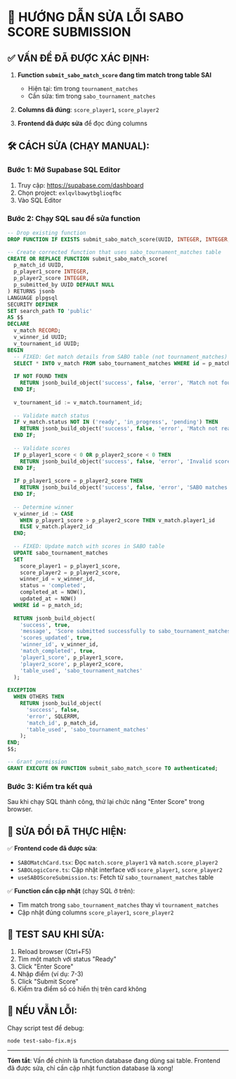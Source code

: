 # 🔧 HƯỚNG DẪN SỬA LỖI SABO SCORE SUBMISSION

## ✅ VẤN ĐỀ ĐÃ ĐƯỢC XÁC ĐỊNH:

1. **Function `submit_sabo_match_score` đang tìm match trong table SAI**
   - Hiện tại: tìm trong `tournament_matches` 
   - Cần sửa: tìm trong `sabo_tournament_matches`

2. **Columns đã đúng**: `score_player1`, `score_player2`

3. **Frontend đã được sửa** để đọc đúng columns

## 🛠️ CÁCH SỬA (CHẠY MANUAL):

### Bước 1: Mở Supabase SQL Editor
1. Truy cập: https://supabase.com/dashboard
2. Chọn project: `exlqvlbawytbglioqfbc`
3. Vào SQL Editor

### Bước 2: Chạy SQL sau để sửa function

```sql
-- Drop existing function
DROP FUNCTION IF EXISTS submit_sabo_match_score(UUID, INTEGER, INTEGER, UUID);

-- Create corrected function that uses sabo_tournament_matches table
CREATE OR REPLACE FUNCTION submit_sabo_match_score(
  p_match_id UUID,
  p_player1_score INTEGER,
  p_player2_score INTEGER,
  p_submitted_by UUID DEFAULT NULL
) RETURNS jsonb 
LANGUAGE plpgsql
SECURITY DEFINER
SET search_path TO 'public'
AS $$
DECLARE
  v_match RECORD;
  v_winner_id UUID;
  v_tournament_id UUID;
BEGIN
  -- FIXED: Get match details from SABO table (not tournament_matches)
  SELECT * INTO v_match FROM sabo_tournament_matches WHERE id = p_match_id;
  
  IF NOT FOUND THEN
    RETURN jsonb_build_object('success', false, 'error', 'Match not found in sabo_tournament_matches');
  END IF;
  
  v_tournament_id := v_match.tournament_id;
  
  -- Validate match status
  IF v_match.status NOT IN ('ready', 'in_progress', 'pending') THEN
    RETURN jsonb_build_object('success', false, 'error', 'Match not ready for score submission');
  END IF;
  
  -- Validate scores
  IF p_player1_score < 0 OR p_player2_score < 0 THEN
    RETURN jsonb_build_object('success', false, 'error', 'Invalid scores - must be non-negative');
  END IF;
  
  IF p_player1_score = p_player2_score THEN
    RETURN jsonb_build_object('success', false, 'error', 'SABO matches cannot be ties');
  END IF;
  
  -- Determine winner
  v_winner_id := CASE 
    WHEN p_player1_score > p_player2_score THEN v_match.player1_id
    ELSE v_match.player2_id
  END;
  
  -- FIXED: Update match with scores in SABO table
  UPDATE sabo_tournament_matches 
  SET 
    score_player1 = p_player1_score,
    score_player2 = p_player2_score,
    winner_id = v_winner_id,
    status = 'completed',
    completed_at = NOW(),
    updated_at = NOW()
  WHERE id = p_match_id;
  
  RETURN jsonb_build_object(
    'success', true,
    'message', 'Score submitted successfully to sabo_tournament_matches',
    'scores_updated', true,
    'winner_id', v_winner_id,
    'match_completed', true,
    'player1_score', p_player1_score,
    'player2_score', p_player2_score,
    'table_used', 'sabo_tournament_matches'
  );
  
EXCEPTION
  WHEN OTHERS THEN
    RETURN jsonb_build_object(
      'success', false,
      'error', SQLERRM,
      'match_id', p_match_id,
      'table_used', 'sabo_tournament_matches'
    );
END;
$$;

-- Grant permission
GRANT EXECUTE ON FUNCTION submit_sabo_match_score TO authenticated;
```

### Bước 3: Kiểm tra kết quả
Sau khi chạy SQL thành công, thử lại chức năng "Enter Score" trong browser.

## 🎯 SỬA ĐỔI ĐÃ THỰC HIỆN:

✅ **Frontend code đã được sửa**:
- `SABOMatchCard.tsx`: Đọc `match.score_player1` và `match.score_player2`
- `SABOLogicCore.ts`: Cập nhật interface với `score_player1`, `score_player2`
- `useSABOScoreSubmission.ts`: Fetch từ `sabo_tournament_matches` table

✅ **Function cần cập nhật** (chạy SQL ở trên):
- Tìm match trong `sabo_tournament_matches` thay vì `tournament_matches`
- Cập nhật đúng columns `score_player1`, `score_player2`

## 🧪 TEST SAU KHI SỬA:

1. Reload browser (Ctrl+F5)
2. Tìm một match với status "Ready" 
3. Click "Enter Score"
4. Nhập điểm (ví dụ: 7-3)
5. Click "Submit Score"
6. Kiểm tra điểm số có hiển thị trên card không

## 🚨 NẾU VẪN LỖI:

Chạy script test để debug:
```bash
node test-sabo-fix.mjs
```

---

**Tóm tắt**: Vấn đề chính là function database đang dùng sai table. Frontend đã được sửa, chỉ cần cập nhật function database là xong!
